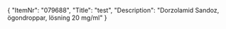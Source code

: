 {
  "ItemNr": "079688",
  "Title": "test",
  "Description": "Dorzolamid Sandoz, ögondroppar, lösning 20 mg/ml"
}